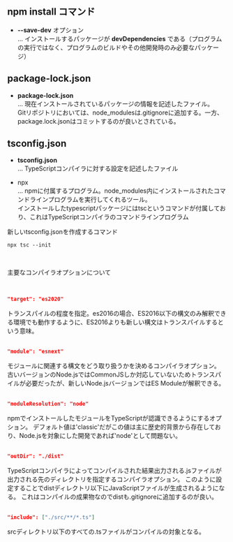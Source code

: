## npm install コマンド
* __--save-dev__ オプション<br>
... インストールするパッケージが __devDependencies__ である（プログラムの実行ではなく、プログラムのビルドやその他開発時のみ必要なパッケージ）

## package-lock.json
* __package-lock.json__<br>
... 現在インストールされているパッケージの情報を記述したファイル。<br>
Gitリポジトリにおいては、node_modulesは.gitignoreに追加する。一方、package.lock.jsonはコミットするのが良いとされている。

## tsconfig.json
* __tsconfig.json__ <br>
... TypeScriptコンパイラに対する設定を記述したファイル

* npx <br>
... npmに付属するプログラム。node_modules内にインストールされたコマンドラインプログラムを実行してくれるツール。<br>
インストールしたtypescriptパッケージにはtscというコマンドが付属しており、これはTypeScriptコンパイラのコマンドラインプログラム

新しいtsconfig.jsonを作成するコマンド
```
npx tsc --init
```
<br>

主要なコンパイラオプションについて

<br>

```json
"target": "es2020"
```
トランスパイルの程度を指定。es2016の場合、ES2016以下の構文のみ解釈できる環境でも動作するように、ES2016よりも新しい構文はトランスパイルするという意味。
<br>
<br>
```json
"module": "esnext"
```
モジュールに関連する構文をどう取り扱うかを決めるコンパイラオプション。
古いバージョンのNode.jsではCommonJSしか対応していないためトランスパイルが必要だったが、新しいNode.jsバージョンではES Moduleが解釈できる。
<br>
<br>
```json
"moduleResolution": "node"
```
npmでインストールしたモジュールをTypeScriptが認識できるようにするオプション。
デフォルト値は'classic'だがこの値は主に歴史的背景から存在しており、Node.jsを対象にした開発であれば'node'として問題ない。
<br>
<br>
```json
"outDir": "./dist"
```
TypeScriptコンパイラによってコンパイルされた結果出力される.jsファイルが出力される先のディレクトリを指定するコンパイラオプション。
このように設定することでdistディレクトリ以下にJavaScriptファイルが生成されるようになる。
これはコンパイルの成果物なのでdistも.gitignoreに追加するのが良い。
<br>
<br>
```json
"include": ["./src/**/*.ts"]
```
srcディレクトリ以下のすべての.tsファイルがコンパイルの対象となる。
